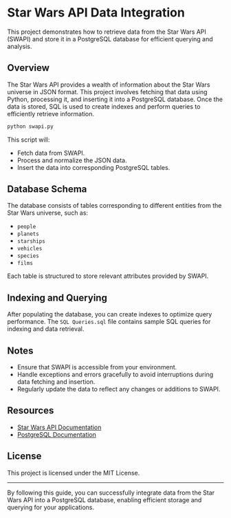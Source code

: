 # Star Wars API Data Integration

This project demonstrates how to retrieve data from the Star Wars API (SWAPI) and store it in a PostgreSQL database for efficient querying and analysis.

## Overview

The Star Wars API provides a wealth of information about the Star Wars universe in JSON format. This project involves fetching that data using Python, processing it, and inserting it into a PostgreSQL database. Once the data is stored, SQL is used to create indexes and perform queries to efficiently retrieve information.

```bash
python swapi.py
```

This script will:

- Fetch data from SWAPI.
- Process and normalize the JSON data.
- Insert the data into corresponding PostgreSQL tables.

## Database Schema

The database consists of tables corresponding to different entities from the Star Wars universe, such as:

- `people`
- `planets`
- `starships`
- `vehicles`
- `species`
- `films`

Each table is structured to store relevant attributes provided by SWAPI.

## Indexing and Querying

After populating the database, you can create indexes to optimize query performance. The `SQL Queries.sql` file contains sample SQL queries for indexing and data retrieval.

## Notes

- Ensure that SWAPI is accessible from your environment.
- Handle exceptions and errors gracefully to avoid interruptions during data fetching and insertion.
- Regularly update the data to reflect any changes or additions to SWAPI.

## Resources

- [Star Wars API Documentation](https://swapi.dev/)
- [PostgreSQL Documentation](https://www.postgresql.org/docs/)

## License

This project is licensed under the MIT License.

---

By following this guide, you can successfully integrate data from the Star Wars API into a PostgreSQL database, enabling efficient storage and querying for your applications. 
